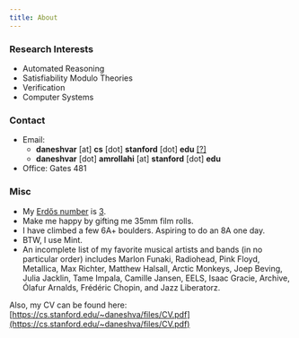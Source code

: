```yaml
---
title: About
---
```

 
### Research Interests

* Automated Reasoning
* Satisfiability Modulo Theories
* Verification
* Computer Systems

### Contact

* Email: 
    * **daneshvar** [at] **cs** [dot] **stanford** [dot] **edu** [[?]](https://stackoverflow.com/questions/11563283/why-write-at-and-dot-in-email-rather-than-and)
    * **daneshvar** [dot] **amrollahi** [at] **stanford** [dot] **edu**
* Office: Gates 481


### Misc

* My [Erdős number](https://en.wikipedia.org/wiki/Erd%C5%91s_number) is [3](https://mathscinet.ams.org/mathscinet/freetools/collab-dist?source=1525979&target=189017).
* Make me happy by gifting me 35mm film rolls.
* I have climbed a few 6A+ boulders. Aspiring to do an 8A one day.  
* BTW, I use Mint. 
* An incomplete list of my favorite musical artists and bands (in no particular order) includes Marlon Funaki, Radiohead, Pink Floyd, Metallica, Max Richter, Matthew Halsall, Arctic Monkeys, Joep Beving, Julia Jacklin, Tame Impala, Camille Jansen, EELS, Isaac Gracie, Archive, Ólafur Arnalds, Frédéric Chopin, and Jazz Liberatorz.

Also, my CV can be found here: [https://cs.stanford.edu/~daneshva/files/CV.pdf](https://cs.stanford.edu/~daneshva/files/CV.pdf)
